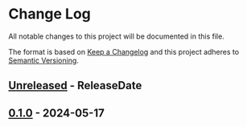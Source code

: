 # Change Log
All notable changes to this project will be documented in this file.

The format is based on [Keep a Changelog](http://keepachangelog.com/)
and this project adheres to [Semantic Versioning](http://semver.org/).

<!-- next-header -->
## [Unreleased] - ReleaseDate

## [0.1.0] - 2024-05-17

<!-- next-url -->
[Unreleased]: https://github.com/assert-rs/trycmd/compare/tryfn-v0.1.0...HEAD
[0.1.0]: https://github.com/assert-rs/trycmd/compare/3e293f6f6167270d85f57a7b59fd94590af6fa97...tryfn-v0.1.0
